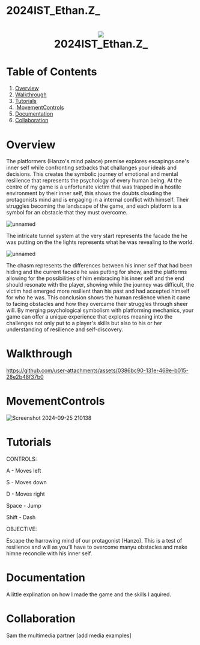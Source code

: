 # 2024IST_Ethan.Z_
<h1 align="center">
 <img src="https://user-images.githubusercontent.com/45159366/97361059-45151700-185c-11eb-9d12-dae51c79eb8a.png">
  <br />
2024IST_Ethan.Z_
</h1>

# Table of Contents

1. [Overview](https://github.com/TempeHS/2024IST_Ethan.Z_?tab=readme-ov-file#overview)
2. [Walkthrough](https://github.com/TempeHS/2024IST_Ethan.Z_?tab=readme-ov-file#walkthrough)
3. [Tutorials](https://github.com/TempeHS/2024IST_Ethan.Z_?tab=readme-ov-file#tutorials)
4. .[MovementControls](https://github.com/TempeHS/2024IST_Ethan.Z_?tab=readme-ov-file#MovementControls)
5. [Documentation](https://github.com/TempeHS/2024IST_Ethan.Z_?tab=readme-ov-file#documentation)
6. [Collaboration](https://github.com/TempeHS/2024IST_Ethan.Z_?tab=readme-ov-file#collaboration)

# Overview

The platformers (Hanzo's mind palace) premise explores escapings one's inner self while confronting setbacks that challanges your ideals and decisions. This creates the symbolic journey of emotional and mental resilience that represents the psychology of every human being. At the centre of my game is a unfortunate victim that was trapped in a hostile environment by their inner self, this shows the doubts clouding the protagonists mind and is engaging in a internal conflict with himself. Their struggles becoming the landscape of the game, and each platform is a symbol for an obstacle that they must overcome. 

![unnamed](https://github.com/user-attachments/assets/9bd9c86f-2641-48ca-b08d-91ce1b7556a5) 

The intricate tunnel system at the very start represents the facade the he was putting on the the lights represents what he was revealing to the world. 

![unnamed](https://github.com/user-attachments/assets/ddb6fb19-b2d6-4031-a386-b7addb5875ff)

The chasm represents the differences between his inner self that had been hiding and the current facade he was putting for show, and the platforms allowing for the possibilities of him embracing his inner self and the end should resonate with the player, showing while the journey was difficult, the victim had emerged more resilient than his past and had accepted himself for who he was. This conclusion shows the human reslience when it came to facing obstacles and how they overcame their struggles through sheer will. By merging psychological symbolism with platforming mechanics, your game can offer a unique experience that explores meaning into the challenges not only put to a player's skills but also to his or her understanding of resilience and self-discovery. 

# Walkthrough

https://github.com/user-attachments/assets/0386bc90-131e-469e-b015-28e2b48f37b0


# MovementControls
![Screenshot 2024-09-25 210138](https://github.com/user-attachments/assets/24a0649f-4619-4e28-b796-7a7f5bc62774)


#  Tutorials

CONTROLS:

A - Moves left

S - Moves down

D - Moves right

Space - Jump

Shift - Dash

OBJECTIVE:

Escape the harrowing mind of our protagonist (Hanzo). This is a test of resilience and will as you'll have to overcome manyu obstacles and make himne reconcile with his inner self.

# Documentation

A little explination on how I made the game and the skills I aquired.

# Collaboration

Sam the multimedia partner
[add media examples]
